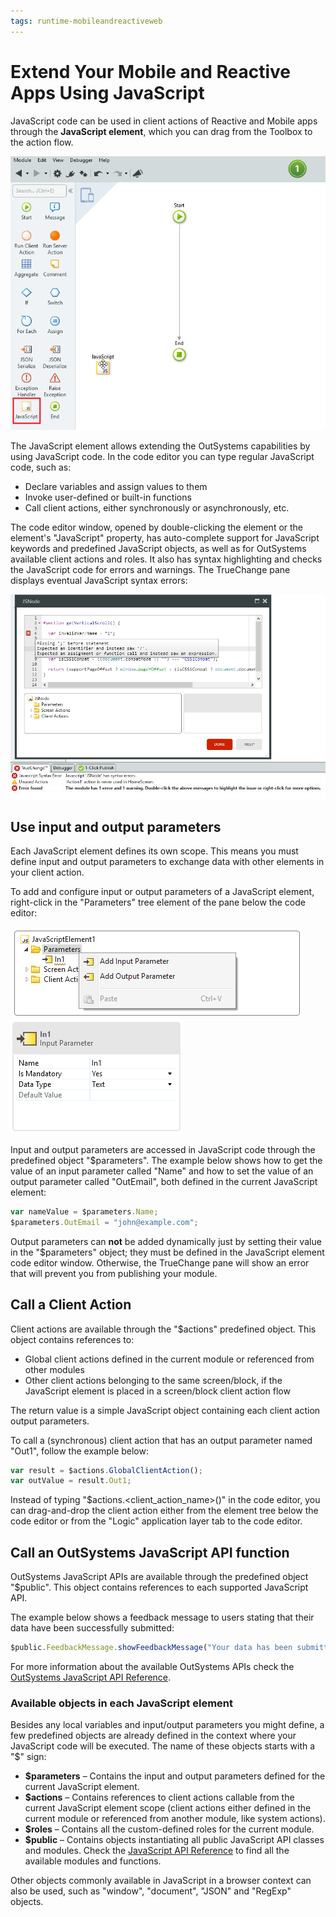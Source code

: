 ```yaml
---
tags: runtime-mobileandreactiveweb
---
```


# Extend Your Mobile and Reactive Apps Using JavaScript

JavaScript code can be used in client actions of Reactive and Mobile apps through the **JavaScript element**, which you can drag from the Toolbox to the action flow.

![javascript element](images/js-element-ss.png)

The JavaScript element allows extending the OutSystems capabilities by using JavaScript code. In the code editor you can type regular JavaScript code, such as:

* Declare variables and assign values to them 
* Invoke user-defined or built-in functions 
* Call client actions, either synchronously or asynchronously, etc. 

The code editor window, opened by double-clicking the element or the element's "JavaScript" property, has auto-complete support for JavaScript keywords and predefined JavaScript objects, as well as for OutSystems available client actions and roles. It also has syntax highlighting and checks the JavaScript code for errors and warnings. The TrueChange pane displays eventual JavaScript syntax errors:

![](images/js-editor-with-error.png)

## Use input and output parameters

Each JavaScript element defines its own scope. This means you must define input and output parameters to exchange data with other elements in your client action.

To add and configure input or output parameters of a JavaScript element, right-click in the "Parameters" tree element of the pane below the code editor:

![](images/js-add-parameter.png) ![](images/js-configure-parameter.png)

Input and output parameters are accessed in JavaScript code through the predefined object "$parameters". The example below shows how to get the value of an input parameter called "Name" and how to set the value of an output parameter called "OutEmail", both defined in the current JavaScript element:

```javascript
var nameValue = $parameters.Name;
$parameters.OutEmail = "john@example.com";
```

<div class="info" markdown="1">

Output parameters can **not** be added dynamically just by setting their value in the "$parameters" object; they must be defined in the JavaScript element code editor window. Otherwise, the TrueChange pane will show an error that will prevent you from publishing your module.

</div>

## Call a Client Action

Client actions are available through the "$actions" predefined object. This object contains references to:

* Global client actions defined in the current module or referenced from other modules 
* Other client actions belonging to the same screen/block, if the JavaScript element is placed in a screen/block client action flow

The return value is a simple JavaScript object containing each client action output parameters.

To call a (synchronous) client action that has an output parameter named "Out1", follow the example below:

```javascript
var result = $actions.GlobalClientAction();
var outValue = result.Out1;
```

<div class="info" markdown="1">

Instead of typing "$actions.&lt;client_action_name&gt;()" in the code editor, you can drag-and-drop the client action either from the element tree below the code editor or from the "Logic" application layer tab to the code editor.

</div>

## Call an OutSystems JavaScript API function

OutSystems JavaScript APIs are available through the predefined object "$public". This object contains references to each supported JavaScript API.

The example below shows a feedback message to users stating that their data have been successfully submitted:

```javascript
$public.FeedbackMessage.showFeedbackMessage("Your data has been submitted.", 1);
```

For more information about the available OutSystems APIs check the [OutSystems JavaScript API Reference](<../../../ref/apis/javascript/README.md>).

### Available objects in each JavaScript element

Besides any local variables and input/output parameters you might define, a
few predefined objects are already defined in the context where your
JavaScript code will be executed. The name of these objects starts with a "$"
sign:

* **$parameters** – Contains the input and output parameters defined for the current JavaScript element. 
* **$actions** – Contains references to client actions callable from the current JavaScript element scope (client actions either defined in the current module or referenced from another module, like system actions). 
* **$roles** – Contains all the custom-defined roles for the current module. 
* **$public** – Contains objects instantiating all public JavaScript API classes and modules. Check the [JavaScript API Reference](<../../../ref/apis/javascript/README.md>) to find all the available modules and functions. 

Other objects commonly available in JavaScript in a browser context can also be used, such as "window", "document", "JSON" and "RegExp" objects.
